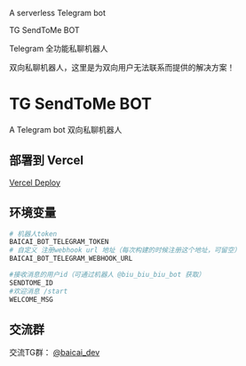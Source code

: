 A serverless Telegram bot

TG SendToMe BOT

Telegram 全功能私聊机器人

双向私聊机器人，这里是为双向用户无法联系而提供的解决方案！

# TG SendToMe BOT

A Telegram bot 双向私聊机器人

## 部署到 Vercel

[Vercel Deploy](https://vercel.com/import/project?template=https://github.com/clin003/telebot_app_serverless_sendtome)

##  环境变量

```bash
# 机器人token
BAICAI_BOT_TELEGRAM_TOKEN
# 自定义 注册webhook url 地址（每次构建的时候注册这个地址，可留空）
BAICAI_BOT_TELEGRAM_WEBHOOK_URL

#接收消息的用户id（可通过机器人 @biu_biu_biu_bot 获取）
SENDTOME_ID
#欢迎消息 /start
WELCOME_MSG
```


##  交流群

交流TG群： [@baicai_dev](https://t.me/baicai_pub)

<!--
## 赞赏
![赞赏白菜林，多少不重要，1元也是支持](https://cdn.jsdelivr.net/gh/clin003/cdn/assets/images/zanalipay.jpg)

![赞赏白菜林，多少不重要，1元也是支持](https://cdn.jsdelivr.net/gh/clin003/cdn/assets/images/zanweixin.jpg)
-->
